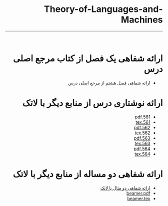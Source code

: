 <div dir="rtl">

# Theory-of-Languages-and-Machines
---

<br>

# ارائه شفاهی یک فصل از کتاب مرجع اصلی درس
- [ارائه شفاهی فصل هشتم از مرجع اصلی درس]()

# ارائه نوشتاری درس از منابع دیگر با لاتک
- [561.pdf](https://github.com/pouryab75/PNU_3991_AR/blob/main/Theory-of-Languages-and-Machines/561.pdf)
- [561.tex](https://github.com/pouryab75/PNU_3991_AR/blob/main/Theory-of-Languages-and-Machines/561.tex)
- [562.pdf](https://github.com/pouryab75/PNU_3991_AR/blob/main/Theory-of-Languages-and-Machines/562.pdf)
- [562.tex](https://github.com/pouryab75/PNU_3991_AR/blob/main/Theory-of-Languages-and-Machines/562.tex)
- [563.pdf](rfu)
- [563.tex](tfg)
- [564.pdf](rfgh)
- [564.tex](gghh)

# ارائه شفاهی دو مساله از منابع دیگر با لاتک
- [ارائه شفاهی دو مثال با لاتک]()
- [beamer.pdf](fguh)
- [beamer.tex](fghj)



